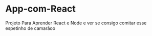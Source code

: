 # App-com-React
Projeto Para Aprender React e Node
 e ver se consigo comitar esse espetinho de camarãoo

